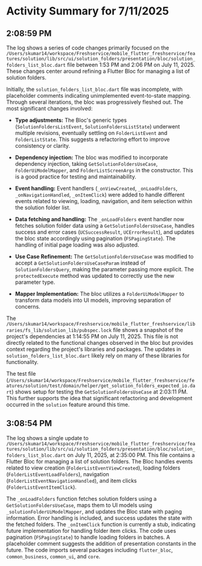 # Activity Summary for 7/11/2025

## 2:08:59 PM
The log shows a series of code changes primarily focused on the `/Users/skumar14/workspace/Freshservice/mobile_flutter_freshservice/features/solution/lib/src/ui/solution_folders/presentation/bloc/solution_folders_list_bloc.dart` file between 1:53 PM and 2:06 PM on July 11, 2025.  These changes center around refining a Flutter Bloc for managing a list of solution folders.

Initially, the `solution_folders_list_bloc.dart` file was incomplete, with placeholder comments indicating unimplemented event-to-state mapping.  Through several iterations, the bloc was progressively fleshed out.  The most significant changes involved:


* **Type adjustments:**  The Bloc's generic types (`SolutionFoldersListEvent`, `SolutionFoldersListState`) underwent multiple revisions, eventually settling on `FolderListEvent` and `FolderListState`. This suggests a refactoring effort to improve consistency or clarity.

* **Dependency injection:** The bloc was modified to incorporate dependency injection, taking `GetSolutionFoldersUseCase`, `FolderUiModelMapper`, and `FolderListScreenArgs` in the constructor. This is a good practice for testing and maintainability.

* **Event handling:**  Event handlers (`_onViewCreated`, `_onLoadFolders`, `_onNavigationHandled`, `_onItemClick`) were added to handle different events related to viewing, loading, navigation, and item selection within the solution folder list.

* **Data fetching and handling:** The `_onLoadFolders` event handler now fetches solution folder data using a `GetSolutionFoldersUseCase`, handles success and error cases (`UCSuccessResult`, `UCErrorResult`), and updates the bloc state accordingly using pagination (`FSPagingState`).  The handling of initial page loading was also adjusted.


* **Use Case Refinement:** The `GetSolutionFoldersUseCase` was modified to accept a `GetSolutionFoldersUseCaseParam` instead of  `SolutionFoldersQuery`, making the parameter passing more explicit.  The `protectedExecute` method was updated to correctly use the new parameter type.

* **Mapper Implementation:** The bloc utilizes a `FolderUiModelMapper` to transform data models into UI models, improving separation of concerns.


The `/Users/skumar14/workspace/Freshservice/mobile_flutter_freshservice/libraries/fs_lib/solution_lib/pubspec.lock` file shows a snapshot of the project's dependencies at 1:14:55 PM on July 11, 2025. This file is not directly related to the functional changes observed in the bloc but provides context regarding the project's libraries and packages.  The updates in `solution_folders_list_bloc.dart` likely rely on many of these libraries for functionality.

The test file (`/Users/skumar14/workspace/Freshservice/mobile_flutter_freshservice/features/solution/test/domain/helper/get_solution_folders_expected_io.dart`) shows setup for testing the `GetSolutionFoldersUseCase` at 2:03:11 PM.  This further supports the idea that significant refactoring and development occurred in the `solution` feature around this time.


## 3:08:54 PM
The log shows a single update to `/Users/skumar14/workspace/Freshservice/mobile_flutter_freshservice/features/solution/lib/src/ui/solution_folders/presentation/bloc/solution_folders_list_bloc.dart` on July 11, 2025, at 2:35:00 PM.  This file contains a Flutter Bloc for managing a list of solution folders.  The Bloc handles events related to view creation (`FolderListEventViewCreated`), loading folders (`FolderListEventLoadFolders`), navigation (`FolderListEventNavigationHandled`), and item clicks (`FolderListEventItemClick`).

The `_onLoadFolders` function fetches solution folders using a `GetSolutionFoldersUseCase`, maps them to UI models using `_solutionFolderUiModelMapper`, and updates the Bloc state with paging information.  Error handling is included, and success updates the state with the fetched folders.  The `_onItemClick` function is currently a stub, indicating future implementation for handling folder item clicks.  The code uses pagination (`FSPagingState`) to handle loading folders in batches.  A placeholder comment suggests the addition of presentation constants in the future.  The code imports several packages including `flutter_bloc`, `common_business`, `common_ui`, and `core`.
